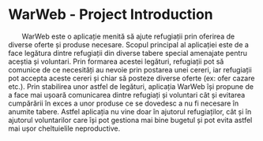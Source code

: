 # WarWeb - Project Introduction

&nbsp;&nbsp;&nbsp;&nbsp;&nbsp;&nbsp;&nbsp;WarWeb este o aplicație menită să ajute refugiații prin oferirea de diverse oferte și produse necesare. Scopul principal al aplicației este de a face legătura dintre refugiații din diverse tabere special amenajate pentru aceștia și voluntari. Prin formarea acestei legături, refugiații pot să comunice de ce necesități au nevoie prin postarea unei cereri, iar refugiații pot accepta aceste cereri și chiar să posteze diverse oferte (ex: ofer cazare etc.). Prin stabilirea unor astfel de legături, aplicația WarWeb își propune de a face mai ușoară comunicarea dintre refugiați și voluntari cât și evitarea cumpărării în exces a unor produse ce se dovedesc a nu fi necesare în anumite tabere. Astfel aplicația nu vine doar în ajutorul refugiaților, cât și în ajutorul voluntarilor care își pot gestiona mai bine bugetul și pot evita astfel mai ușor cheltuielile neproductive.
